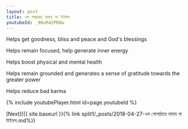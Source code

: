 ```yaml
---
layout: post
title: ওম গান্ধারায় নামায গা টাইমস
youtubeId: _90uR42PD8w
---
```

 
 
Helps get goodness, bliss and peace and God's blessings
 
Helps remain focused, help generate inner energy 
 
Helps boost physical and mental health 
 
Helps remain grounded and generates a sense of gratitude towards the greater power 
 
Helps reduce bad karma
 
 
 
 


{% include youtubePlayer.html id=page.youtubeId %}
 
[Next]({{ site.baseurl }}{% link  split1/_posts/2018-04-27-ওম গোপাঠায়ে নামায গা টাইমস.md%})
 
